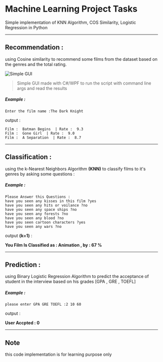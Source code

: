 Machine Learning Project Tasks
======================

Simple implementation of KNN Algorithm, COS Similarity, Logistic Regression in Python

----------------------
## Recommendation :
using Cosine similarity to recommend some films from the dataset based on the genres and the total rating.

![Simple GUI](https://raw.githubusercontent.com/EslaMx7/Machine-Learning-Tasks/master/RecommendationGUI.png)

> Simple GUI made with C#/WPF to run the script with command line args and read the results


##### Example :

```Enter the film name :The Dark Knight```

output : 

```
Film :  Batman Begins  | Rate :  9.3
Film :  Gone Girl  | Rate :  9.0
Film :  A Separation  | Rate :  8.7
```

-------------------

## Classification :
using the k-Nearest Neighbors Algorithm **(KNN)** to classify films to it's genres by asking some questions :

##### Example :
```
Please Answer this Questions :
have you seen any kisses in this film ?yes
have you seen any hits or voilance ?no
have you seen any space ships ?no
have you seen any forests ?no
have you seen any blood ?no
have you seen cartoon characters ?yes
have you seen any wars ?no
```
output **(k=1)** : 

**You Film Is Classified as :  Animation , by :  67 %**

--------------------

## Prediction :
using Binary Logistic Regression Algorithm to predict the acceptance of student in the interview based on his grades [GPA , GRE , TOEFL]

##### Example :

```please enter GPA GRE TOEFL :2 10 60```

output :

**User Accpted :  0**

--------------------


## Note 
this code implementation is for learning purpose only
